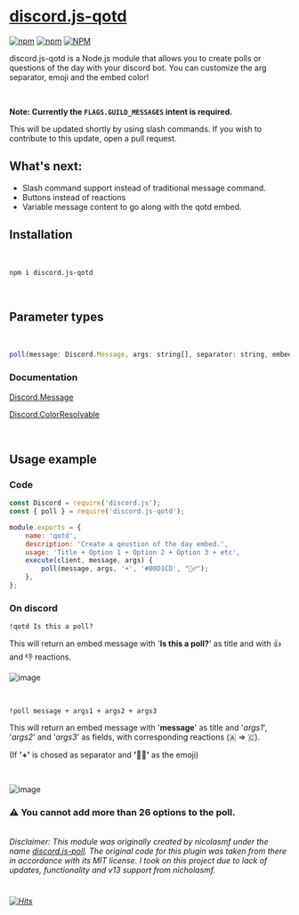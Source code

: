 # [discord.js-qotd](https://www.npmjs.com/package/discord.js-qotd)													

[![npm](https://img.shields.io/npm/v/discord.js-qotd)](https://www.npmjs.com/package/discord.js-qotd)
[![npm](https://img.shields.io/npm/dt/discord.js-qotd)](https://npm-stat.com/charts.html?package=discord.js-qotd)
[![NPM](https://img.shields.io/npm/l/discord.js-qotd)](https://www.npmjs.com/package/discord.js-qotd)

discord.js-qotd is a Node.js module that allows you to create polls or questions of the day with your discord bot. You can customize the arg separator, emoji and the embed color!

<br>

<strong>Note: Currently the ``FLAGS.GUILD_MESSAGES`` intent is required.</strong> 

This will be updated shortly by using slash commands. If you wish to contribute to this update, open a pull request.
<br>

## What's next:
* Slash command support instead of traditional message command.
* Buttons instead of reactions 
* Variable message content to go along with the qotd embed.
 
## Installation 

<br>

```
npm i discord.js-qotd
```

<br>

## Parameter types

<br>

```JavaScript
poll(message: Discord.Message, args: string[], separator: string, embedColor: Discord.ColorResolvable, emoji: string)
```

### Documentation 

[Discord.Message](https://discord.js.org/#/docs/main/stable/class/Message)

[Discord.ColorResolvable](https://discord.js.org/#/docs/main/stable/typedef/ColorResolvable)

<br>

## Usage example

### Code

```JavaScript
const Discord = require('discord.js');
const { poll } = require('discord.js-qotd');

module.exports = {
	name: 'qotd',
	description: 'Create a qeustion of the day embed.',
	usage: 'Title + Option 1 + Option 2 + Option 3 + etc',
	execute(client, message, args) {
		poll(message, args, '+', '#00D1CD', "🤷‍♂️");
	},
};
```

### On discord

```
!qotd Is this a poll?
```

This will return an embed message with '**Is this a poll?**' as title and with 👍 and 👎 reactions.

![image](https://user-images.githubusercontent.com/61284764/157581079-37abec21-b6ac-457f-be45-414687e87e1a.png)


<br>

```
!poll message + args1 + args2 + args3
```

This will return an embed message with '**message**' as title and '*args1*', '*args2*' and '*args3*' as fields, with corresponding reactions (🇦 => 🇨).

(If **'+'** is chosed as separator and **'🤷‍♂️'** as the emoji)

<br>

![image](https://user-images.githubusercontent.com/61284764/157580910-47506f2e-eef8-407d-8136-3979ba3bcbcb.png)


### ⚠️ You cannot add more than 26 options to the poll. 

<br>
<i>Disclaimer: This module was originally created by nicolasmf under the name <a link href="https://www.npmjs.com/package/discord.js-poll"> discord.js-poll</a>. The original code for this plugin was taken from there in accordance with its MIT license. I took on this project due to lack of updates, functionality and v13 support from nicholasmf.
	
# 
[![Hits](https://hits.seeyoufarm.com/api/count/incr/badge.svg?url=https%3A%2F%2Fgithub.com%2Fcgolden15%2Fdiscord.js-qotd&count_bg=%2379C83D&title_bg=%23555555&icon=node-dot-js.svg&icon_color=%23E7E7E7&title=Page+Visits&edge_flat=false)](https://hits.seeyoufarm.com)
